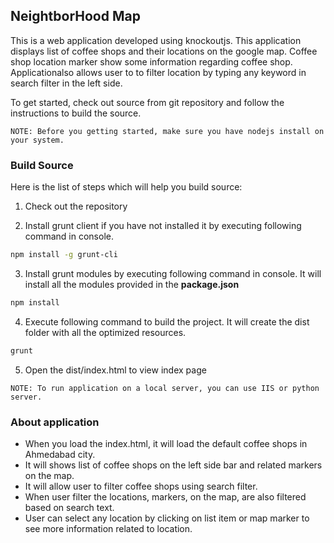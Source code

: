 ## NeightborHood Map

This is a web application developed using knockoutjs. This application displays list of coffee shops and their locations on the google map. Coffee shop location marker show some information regarding coffee shop. Applicationalso allows user to to filter location by typing any keyword in search filter in the left side.

To get started, check out source from git repository and follow the instructions to build the source.

`NOTE: Before you getting started, make sure you have nodejs install on your system.`

### Build Source

Here is the list of steps which will help you build source:

1. Check out the repository

2. Install grunt client if you have not installed it by executing following command in console.

  ```bash
  npm install -g grunt-cli
  ```
3. Install grunt modules by executing following command in console. It will install all the modules provided in the **package.json**

  ```bash
  npm install
  ```

4. Execute following command to build the project. It will create the dist folder with all the optimized resources.
  ```bash
  grunt
  ```
5. Open the dist/index.html to view index page 

`NOTE: To run application on a local server, you can use IIS or python server.`

### About application

- When you load the index.html, it will load the default coffee shops in Ahmedabad city.
- It will shows list of coffee shops on the left side bar and related markers on the map.
- It will allow user to filter coffee shops using search filter. 
- When user filter the locations, markers, on the map, are also filtered based on search text.
- User can select any location by clicking on list item or map marker to see more information related to location.
